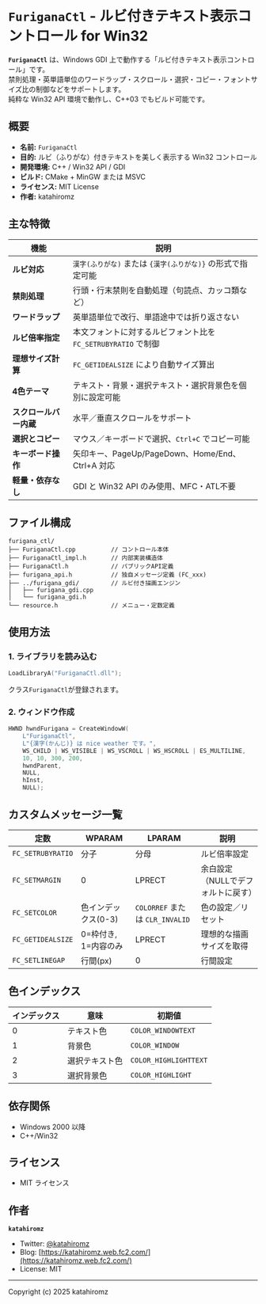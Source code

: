 ﻿# `FuriganaCtl` - ルビ付きテキスト表示コントロール for Win32

**`FuriganaCtl`** は、Windows GDI 上で動作する「ルビ付きテキスト表示コントロール」です。  
禁則処理・英単語単位のワードラップ・スクロール・選択・コピー・フォントサイズ比の制御などをサポートします。  
純粋な Win32 API 環境で動作し、C++03 でもビルド可能です。

## 概要

- **名前:** `FuriganaCtl`
- **目的:** ルビ（ふりがな）付きテキストを美しく表示する Win32 コントロール
- **開発環境:** C++ / Win32 API / GDI
- **ビルド:** CMake + MinGW または MSVC
- **ライセンス:** MIT License
- **作者:** katahiromz

## 主な特徴

| 機能                   | 説明                                                          |
|------------------------|---------------------------------------------------------------|
| **ルビ対応**           | `漢字(ふりがな)` または `{漢字(ふりがな)}` の形式で指定可能   |
| **禁則処理**           | 行頭・行末禁則を自動処理（句読点、カッコ類など）              |
| **ワードラップ**       | 英単語単位で改行、単語途中では折り返さない                    |
| **ルビ倍率指定**       | 本文フォントに対するルビフォント比を `FC_SETRUBYRATIO` で制御 |
| **理想サイズ計算**     | `FC_GETIDEALSIZE` により自動サイズ算出                        |
| **4色テーマ**          | テキスト・背景・選択テキスト・選択背景色を個別に設定可能      |
| **スクロールバー内蔵** | 水平／垂直スクロールをサポート                                |
| **選択とコピー**       | マウス／キーボードで選択、`Ctrl+C` でコピー可能               |
| **キーボード操作**     | 矢印キー、PageUp/PageDown、Home/End、Ctrl+A 対応              |
| **軽量・依存なし**     | GDI と Win32 API のみ使用、MFC・ATL不要                       |

## ファイル構成

```
furigana_ctl/
├── FuriganaCtl.cpp          // コントロール本体
├── FuriganaCtl_impl.h       // 内部実装構造体
├── FuriganaCtl.h            // パブリックAPI定義
├── furigana_api.h           // 独自メッセージ定義 (FC_xxx)
├── ../furigana_gdi/         // ルビ付き描画エンジン
│   ├── furigana_gdi.cpp
│   └── furigana_gdi.h
└── resource.h               // メニュー・定数定義
```

## 使用方法

### 1. ライブラリを読み込む

```cpp
LoadLibraryA("FuriganaCtl.dll");
```

クラス`FuriganaCtl`が登録されます。

### 2. ウィンドウ作成

```cpp
HWND hwndFurigana = CreateWindowW(
    L"FuriganaCtl",
    L"{漢字(かんじ)} は nice weather です。",
    WS_CHILD | WS_VISIBLE | WS_VSCROLL | WS_HSCROLL | ES_MULTILINE,
    10, 10, 300, 200,
    hwndParent,
    NULL,
    hInst,
    NULL);
```

## カスタムメッセージ一覧

| 定数              | WPARAM               | LPARAM                          | 説明                                                        |
| ----------------- | -------------------- | ------------------------------- | ----------------------------------------------------------- |
| `FC_SETRUBYRATIO` | 分子                 | 分母                            | ルビ倍率設定                                                |
| `FC_SETMARGIN`    | 0                    | LPRECT                          | 余白設定（NULLでデフォルトに戻す）                          |
| `FC_SETCOLOR`     | 色インデックス(0-3)  | `COLORREF` または `CLR_INVALID` | 色の設定／リセット                                          |
| `FC_GETIDEALSIZE` | 0=枠付き, 1=内容のみ | LPRECT                          | 理想的な描画サイズを取得                                    |
| `FC_SETLINEGAP`   | 行間(px)             | 0                               | 行間設定                                                    |

## 色インデックス

| インデックス | 意味           | 初期値                |
| ------------ | -------------- | --------------------- |
| 0            | テキスト色     | `COLOR_WINDOWTEXT`    |
| 1            | 背景色         | `COLOR_WINDOW`        |
| 2            | 選択テキスト色 | `COLOR_HIGHLIGHTTEXT` |
| 3            | 選択背景色     | `COLOR_HIGHLIGHT`     |

## 依存関係

* Windows 2000 以降
* C++/Win32

## ライセンス

- MIT ライセンス

## 作者

**`katahiromz`**

* Twitter: [@katahiromz](https://twitter.com/katahiromz)
* Blog: [https://katahiromz.web.fc2.com/](https://katahiromz.web.fc2.com/)
* License: MIT

---
Copyright (c) 2025 katahiromz
